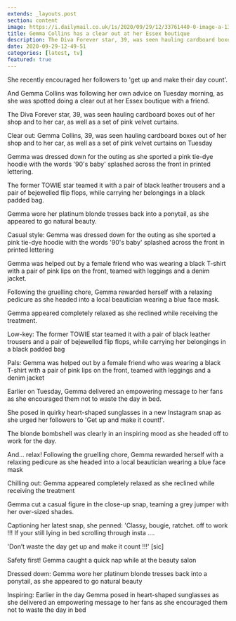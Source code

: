 ```yaml
---
extends: _layouts.post
section: content
image: https://i.dailymail.co.uk/1s/2020/09/29/12/33761440-0-image-a-134_1601379946530.jpg 
title: Gemma Collins has a clear out at her Essex boutique 
description: The Diva Forever star, 39, was seen hauling cardboard boxes out of her shop and to her car, as well as a set of pink velvet curtains. 
date: 2020-09-29-12-49-51 
categories: [latest, tv] 
featured: true 
--- 
```

She recently encouraged her followers to 'get up and make their day count'.

And Gemma Collins was following her own advice on Tuesday morning, as she was spotted doing a clear out at her Essex boutique with a friend. 

The Diva Forever star, 39, was seen hauling cardboard boxes out of her shop and to her car, as well as a set of pink velvet curtains.

Clear out: Gemma Collins, 39, was seen hauling cardboard boxes out of her shop and to her car, as well as a set of pink velvet curtains on Tuesday

Gemma was dressed down for the outing as she sported a pink tie-dye hoodie with the words '90's baby' splashed across the front in printed lettering.

The former TOWIE star teamed it with a pair of black leather trousers and a pair of bejewelled flip flops, while carrying her belongings in a black padded bag.

Gemma wore her platinum blonde tresses back into a ponytail, as she appeared to go natural beauty. 

Casual style: Gemma was dressed down for the outing as she sported a pink tie-dye hoodie with the words '90's baby' splashed across the front in printed lettering



Gemma was helped out by a female friend who was wearing a black T-shirt with a pair of pink lips on the front, teamed with leggings and a denim jacket.

Following the gruelling chore, Gemma rewarded herself with a relaxing pedicure as she headed into a local beautician wearing a blue face mask. 

Gemma appeared completely relaxed as she reclined while receiving the treatment. 

Low-key: The former TOWIE star teamed it with a pair of black leather trousers and a pair of bejewelled flip flops, while carrying her belongings in a black padded bag

Pals: Gemma was helped out by a female friend who was wearing a black T-shirt with a pair of pink lips on the front, teamed with leggings and a denim jacket

Earlier on Tuesday, Gemma delivered an empowering message to her fans as she encouraged them not to waste the day in bed.

She posed in quirky heart-shaped sunglasses in a new Instagram snap as she urged her followers to 'Get up and make it count!'.

The blonde bombshell was clearly in an inspiring mood as she headed off to work for the day.

And... relax! Following the gruelling chore, Gemma rewarded herself with a relaxing pedicure as she headed into a local beautician wearing a blue face mask

Chilling out: Gemma appeared completely relaxed as she reclined while receiving the treatment

Gemma cut a casual figure in the close-up snap, teaming a grey jumper with her over-sized shades.

Captioning her latest snap, she penned: 'Classy, bougie, ratchet. off to work !!! If your still lying in bed scrolling through insta .... 

'Don’t waste the day get up and make it count !!!' [sic] 

Safety first! Gemma caught a quick nap while at the beauty salon

Dressed down: Gemma wore her platinum blonde tresses back into a ponytail, as she appeared to go natural beauty

Inspiring: Earlier in the day Gemma posed in heart-shaped sunglasses as she delivered an empowering message to her fans as she encouraged them not to waste the day in bed

